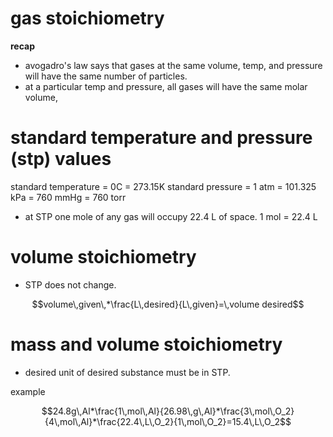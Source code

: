 # gas stoichiometry

**recap**
+ avogadro's law says that gases at the same volume, temp, and pressure will have the same number of particles.
+ at a particular temp and pressure, all gases will have the same molar volume,

# standard temperature and pressure (stp) values

standard temperature = 0C = 273.15K
standard pressure = 1 atm = 101.325 kPa = 760 mmHg = 760 torr

+ at STP one mole of any gas will occupy 22.4 L of space.
1 mol = 22.4 L

# volume stoichiometry

+ STP does not change.

```math
volume\,given\,*\frac{L\,desired}{L\,given}=\,volume desired
```

# mass and volume stoichiometry

+ desired unit of desired substance must be in STP.

example

```math
24.8g\,Al*\frac{1\,mol\,Al}{26.98\,g\,Al}*\frac{3\,mol\,O_2}{4\,mol\,Al}*\frac{22.4\,L\,O_2}{1\,mol\,O_2}=15.4\,L\,O_2
```

